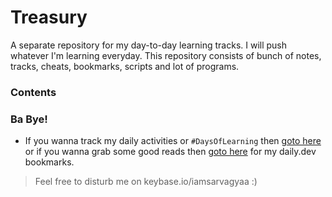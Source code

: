 # Treasury

A separate repository for my day-to-day learning tracks. I will push whatever I'm learning everyday. This repository consists of bunch of notes, tracks, cheats, bookmarks, scripts and lot of programs.

### Contents

### Ba Bye!

- If you wanna track my daily activities or `#DaysOfLearning` then [goto here](./activities.md) or if you wanna grab some good reads then [goto here](./bookmarks.md) for my daily.dev bookmarks.

> Feel free to disturb me on keybase.io/iamsarvagyaa :)
